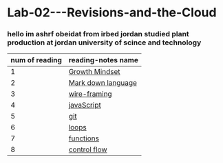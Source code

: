 # Lab-02---Revisions-and-the-Cloud


### hello im ashrf obeidat from irbed jordan studied plant production at jordan university of scince and technology


|num of reading|  reading-notes name|
|--------------|----------------------|
|1 |[ Growth Mindset ](https://ashrf288.github.io/Reading-notes/grwoth-mindset)|
|2| [Mark down language](https://ashrf288.github.io/Reading-notes/markDown-language)|
|3 | [wire-framing](https://ashrf288.github.io/Reading-notes/wire-framing)
|4 | [javaScript](https://ashrf288.github.io/Reading-notes/java-script)
|5 | [git](https://ashrf288.github.io/Reading-notes/Git)
|6 | [loops](https://ashrf288.github.io/Reading-notes/loops/)
|7 | [functions](https://ashrf288.github.io/Reading-notes/functions)
|8 | [control flow](https://ashrf288.github.io/control-flow/Git)|







